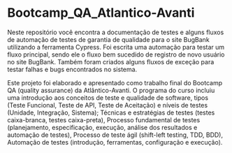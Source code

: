 # Bootcamp_QA_Atlantico-Avanti
Neste repositório você encontra a documentação de testes e alguns fluxos de automação de testes de garantia de qualidade para o site BugBank utilizando a ferramenta Cypress. Foi escrita uma automação para testar um fluxo principal, sendo ele o fluxo bem sucedido de registro de novo usuário no site BugBank. Também foram criados alguns fluxos de exceção para testar falhas e bugs encontrados no sistema.

Este projeto foi elaborado e apresentado como trabalho final do Bootcamp QA (quality assurance) da Atlântico-Avanti. O programa do curso incluiu uma introdução aos conceitos de teste e qualidade de software, tipos (Teste Funcional, Teste de API, Teste de Aceitação) e níveis de testes (Unidade, Integração, Sistema); Técnicas e estratégias de testes (testes caixa-branca, testes caixa-preta), Processo fundamental de testes (planejamento, especificação, execução, análise dos resultados e automação de testes), Processo de teste ágil (shift-left testing, TDD, BDD), Automação de testes (introdução, ferramentas, configuração e execução).
